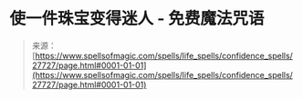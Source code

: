 <!--yml

category: 未分类

date: 2024-06-12 19:17:02

-->

# 使一件珠宝变得迷人 - 免费魔法咒语

> 来源：[https://www.spellsofmagic.com/spells/life_spells/confidence_spells/27727/page.html#0001-01-01](https://www.spellsofmagic.com/spells/life_spells/confidence_spells/27727/page.html#0001-01-01)
